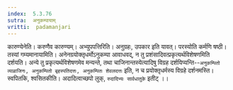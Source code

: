 ```yaml
---
index:  5.3.76
sutra:  अनुकम्पायाम्
vritti:  padamanjari
---
```


कारुण्येनेति। करुणैव कारुण्यम्। अभ्युपपत्तिरिति। अनुग्रहः, उपकार इति यावत्। परस्योति कर्मणि षष्ठी। तस्यां गम्यमानायामिति। अनेनग्रयोक्तृधर्मोऽनुकम्पा आवाधवद्, न तु प्रशंसादिवत्प्रकृत्यर्थविशेषणमिति दर्शयति। अन्ये तु प्रकृत्यर्थविशेषणमेव मन्यन्ते, तथा चाजिनान्तस्येत्यादिषु विग्रह दर्शयिप्यन्ति--`अनुकम्पितो व्याव्राजिनः, अनुकम्पितो बृहस्पतिदत्तः, अनुकम्पितः शेवलदत्तः` इति, न च प्रयोक्तृधर्मस्य विग्रहे दर्शनमस्ति। स्वपितकि, श्वसितकीति। अदादित्वाच्छपो लुक्, `रुदादिभ्यः सार्वधातुके` इतीट् ।।

